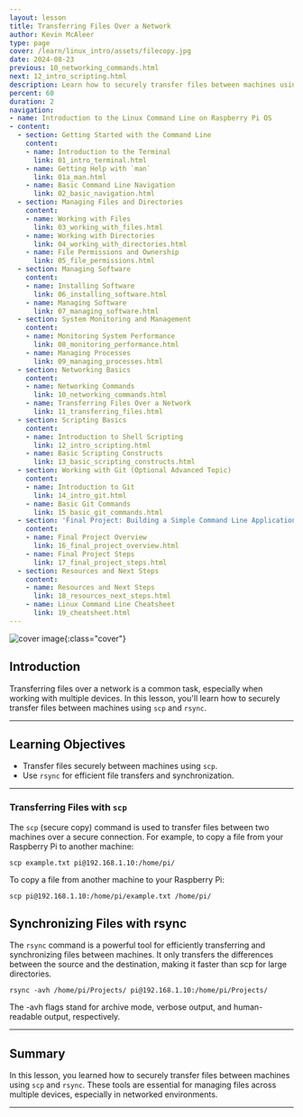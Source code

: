 ```yaml
---
layout: lesson
title: Transferring Files Over a Network
author: Kevin McAleer
type: page
cover: /learn/linux_intro/assets/filecopy.jpg
date: 2024-08-23
previous: 10_networking_commands.html
next: 12_intro_scripting.html
description: Learn how to securely transfer files between machines using scp and rsync.
percent: 60
duration: 2
navigation:
- name: Introduction to the Linux Command Line on Raspberry Pi OS
- content:
  - section: Getting Started with the Command Line
    content:
    - name: Introduction to the Terminal
      link: 01_intro_terminal.html
    - name: Getting Help with `man`
      link: 01a_man.html
    - name: Basic Command Line Navigation
      link: 02_basic_navigation.html
  - section: Managing Files and Directories
    content:
    - name: Working with Files
      link: 03_working_with_files.html
    - name: Working with Directories
      link: 04_working_with_directories.html
    - name: File Permissions and Ownership
      link: 05_file_permissions.html
  - section: Managing Software
    content:
    - name: Installing Software
      link: 06_installing_software.html
    - name: Managing Software
      link: 07_managing_software.html
  - section: System Monitoring and Management
    content:
    - name: Monitoring System Performance
      link: 08_monitoring_performance.html
    - name: Managing Processes
      link: 09_managing_processes.html
  - section: Networking Basics
    content:
    - name: Networking Commands
      link: 10_networking_commands.html
    - name: Transferring Files Over a Network
      link: 11_transferring_files.html
  - section: Scripting Basics
    content:
    - name: Introduction to Shell Scripting
      link: 12_intro_scripting.html
    - name: Basic Scripting Constructs
      link: 13_basic_scripting_constructs.html
  - section: Working with Git (Optional Advanced Topic)
    content:
    - name: Introduction to Git
      link: 14_intro_git.html
    - name: Basic Git Commands
      link: 15_basic_git_commands.html
  - section: 'Final Project: Building a Simple Command Line Application'
    content:
    - name: Final Project Overview
      link: 16_final_project_overview.html
    - name: Final Project Steps
      link: 17_final_project_steps.html
  - section: Resources and Next Steps
    content:
    - name: Resources and Next Steps
      link: 18_resources_next_steps.html
    - name: Linux Command Line Cheatsheet
      link: 19_cheatsheet.html
---
```



![cover image]({{page.cover}}){:class="cover"}

## Introduction

Transferring files over a network is a common task, especially when working with multiple devices. In this lesson, you'll learn how to securely transfer files between machines using `scp` and `rsync`.

---

## Learning Objectives

- Transfer files securely between machines using `scp`.
- Use `rsync` for efficient file transfers and synchronization.

---

### Transferring Files with `scp`

The `scp` (secure copy) command is used to transfer files between two machines over a secure connection. For example, to copy a file from your Raspberry Pi to another machine:

    scp example.txt pi@192.168.1.10:/home/pi/

To copy a file from another machine to your Raspberry Pi:

    scp pi@192.168.1.10:/home/pi/example.txt /home/pi/

## Synchronizing Files with rsync

The `rsync` command is a powerful tool for efficiently transferring and synchronizing files between machines. It only transfers the differences between the source and the destination, making it faster than scp for large directories.

    rsync -avh /home/pi/Projects/ pi@192.168.1.10:/home/pi/Projects/

The -avh flags stand for archive mode, verbose output, and human-readable output, respectively.

---

## Summary

In this lesson, you learned how to securely transfer files between machines using `scp` and `rsync`. These tools are essential for managing files across multiple devices, especially in networked environments.

---
